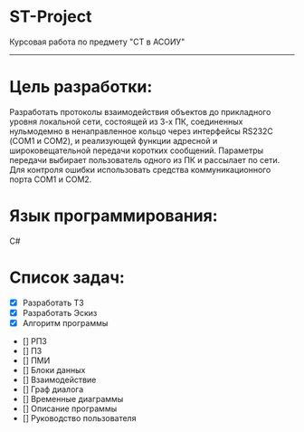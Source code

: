 # ST-Project
Курсовая работа по предмету "СТ в АСОИУ" 
_______________________________________
# Цель pазpаботки:
Разработать протоколы взаимодействия объектов до прикладного уровня локальной сети, состоящей из 3-х ПК, соединенных нульмодемно в ненаправленное кольцо через интерфейсы RS232C (СОМ1 и СОМ2), и реализующей функции адресной и широковещательной передачи коротких сообщений. Параметры передачи выбирает пользователь одного из ПК и рассылает по сети. Для контроля ошибки использовать средства коммуникационного порта COM1 и COM2.

# Язык программирования:
С#

# Список задач:  
- [X] Разработать ТЗ  
- [X] Разработать Эскиз  
- [X] Алгоритм программы     
- [] РПЗ   
- [] ПЗ  
- [] ПМИ  
- [] Блоки данных  
- [] Взаимодействие  
- [] Граф диалога  
- [] Временные диаграммы  
- [] Описание программы  
- [] Руководство пользователя  
